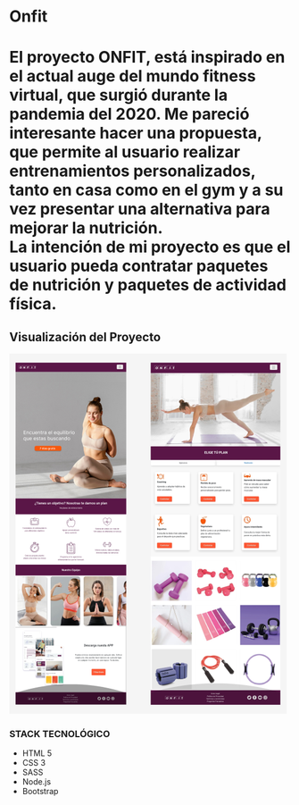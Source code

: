 <h1> Onfit <h1>
 
<p>El proyecto ONFIT, está inspirado en el actual auge del mundo fitness virtual, que surgió durante la pandemia del 2020. Me pareció interesante hacer una propuesta, que permite al usuario realizar entrenamientos personalizados, tanto en casa como en el gym y a su vez presentar una alternativa para mejorar la nutrición.
<br>
La intención de mi proyecto es que el usuario pueda contratar paquetes de nutrición y paquetes de actividad física.
</p>

<h2> Visualización del Proyecto </h2>
<img src="./img/pres.png">


<h3>STACK TECNOLÓGICO</h3>
    <ul> 
    <li> HTML 5</li>
    <li> CSS 3</li>
    <li> SASS</li>
    <li> Node.js </li>
    <li> Bootstrap </li>
    </ul>